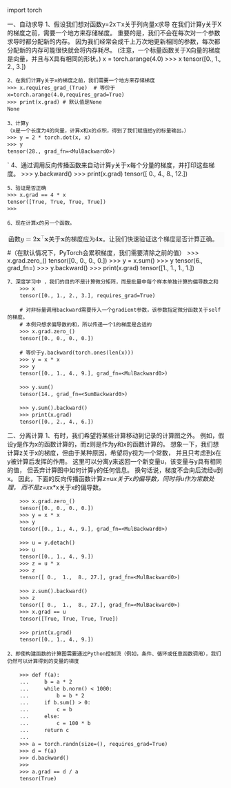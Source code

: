 import torch

一、自动求导
    1、假设我们想对函数y=2x⊤x关于列向量x求导
        在我们计算y关于X的梯度之前，需要一个地方来存储梯度。 重要的是，我们不会在每次对一个参数求导时都分配新的内存。
        因为我们经常会成千上万次地更新相同的参数，每次都分配新的内存可能很快就会将内存耗尽。
            (注意，一个标量函数关于X向量的梯度是向量，并且与X具有相同的形状。)
    x = torch.arange(4.0)
    >>> x
    tensor([0., 1., 2., 3.])

    2、在我们计算y关于x的梯度之前，我们需要一个地方来存储梯度
    >>> x.requires_grad_(True)  # 等价于x=torch.arange(4.0,requires_grad=True)
    >>> print(x.grad) # 默认值是None
    None

    3、计算y
    （x是一个长度为4的向量，计算x和x的点积，得到了我们赋值给y的标量输出。）
    >>> y = 2 * torch.dot(x, x)
    >>> y
    tensor(28., grad_fn=<MulBackward0>)
`
    4、通过调用反向传播函数来自动计算y关于x每个分量的梯度，并打印这些梯度。
    >>> y.backward()
    >>> print(x.grad)
    tensor([ 0.,  4.,  8., 12.])
    
    5、验证是否正确
    >>> x.grad == 4 * x
    tensor([True, True, True, True])
    >>> 
    
    6、现在计算x的另一个函数。
![img.png](img.png)
    #（在默认情况下，PyTorch会累积梯度，我们需要清除之前的值）
    >>> x.grad.zero_()
    tensor([0., 0., 0., 0.])
    >>> y = x.sum()
    >>> y
    tensor(6., grad_fn=<SumBackward0>)
    >>> y.backward()
    >>> print(x.grad)
    tensor([1., 1., 1., 1.])

    7、深度学习中 ，我们的目的不是计算微分矩阵，而是批量中每个样本单独计算的偏导数之和
        >>> x
        tensor([0., 1., 2., 3.], requires_grad=True)

        # 对非标量调用backward需要传入一个gradient参数，该参数指定微分函数关于self的梯度。
        # 本例只想求偏导数的和，所以传递一个1的梯度是合适的
        >>> x.grad.zero_()
        tensor([0., 0., 0., 0.])

        # 等价于y.backward(torch.ones(len(x)))
        >>> y = x * x
        >>> y
        tensor([0., 1., 4., 9.], grad_fn=<MulBackward0>)

        >>> y.sum()
        tensor(14., grad_fn=<SumBackward0>)

        >>> y.sum().backward()
        >>> print(x.grad)
        tensor([0., 2., 4., 6.])

二、分离计算
    1、有时，我们希望将某些计算移动到记录的计算图之外。 例如，假设y是作为x的函数计算的，而z则是作为y和x的函数计算的。 
    想象一下，我们想计算z关于x的梯度，但由于某种原因，希望将y视为一个常数， 并且只考虑到x在y被计算后发挥的作用。
    这里可以分离y来返回一个新变量u，该变量与y具有相同的值， 但丢弃计算图中如何计算y的任何信息。 换句话说，梯度不会向后流经u到x。
    因此，下面的反向传播函数计算z=u*x关于x的偏导数，同时将u作为常数处理， 而不是z=x*x*x关于x的偏导数。

        >>> x.grad.zero_()
        tensor([0., 0., 0., 0.])
        >>> y = x * x
        >>> y
        tensor([0., 1., 4., 9.], grad_fn=<MulBackward0>)

        >>> u = y.detach()
        >>> u
        tensor([0., 1., 4., 9.])
        >>> z = u * x
        >>> z
        tensor([ 0.,  1.,  8., 27.], grad_fn=<MulBackward0>)

        >>> z.sum().backward()
        >>> z
        tensor([ 0.,  1.,  8., 27.], grad_fn=<MulBackward0>)
        >>> x.grad == u
        tensor([True, True, True, True])

        >>> print(x.grad)
        tensor([0., 1., 4., 9.])

    2、即使构建函数的计算图需要通过Python控制流（例如，条件、循环或任意函数调用），我们仍然可以计算得到的变量的梯度

        >>> def f(a):
        ...     b = a * 2
        ...     while b.norm() < 1000:
        ...         b = b * 2
        ...     if b.sum() > 0:
        ...         c = b
        ...     else:
        ...         c = 100 * b
        ...     return c
        ... 
        >>> a = torch.randn(size=(), requires_grad=True)
        >>> d = f(a)
        >>> d.backward()
        >>> 
        >>> a.grad == d / a
        tensor(True)
